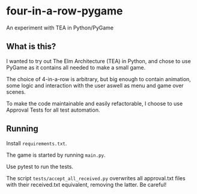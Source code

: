 # four-in-a-row-pygame
An experiment with TEA in Python/PyGame


What is this?
-------------

I wanted to try out The Elm Architecture (TEA) in Python, and chose to use PyGame as it contains all needed to make a small game.

The choice of 4-in-a-row is arbitrary, but big enough to contain animation, some logic and interaction with the user aswell as menu and game over scenes.

To make the code maintainable and easily refactorable, I choose to use Approval Tests for all test automation.

Running
-------

Install `requirements.txt`.

The game is started by running `main.py`.

Use pytest to run the tests.

The script `tests/accept_all_received.py` overwrites all approval.txt files with their received.txt equivalent, removing the latter. Be careful!
